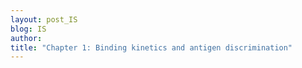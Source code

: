 ```yaml
---
layout: post_IS
blog: IS
author: 
title: "Chapter 1: Binding kinetics and antigen discrimination"
---
```



